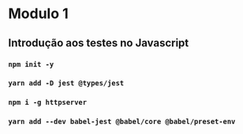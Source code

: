 # Modulo 1

## Introdução aos testes no Javascript

### `npm init -y`

### `yarn add -D jest @types/jest`

### `npm i -g httpserver`

### `yarn add --dev babel-jest @babel/core @babel/preset-env`
